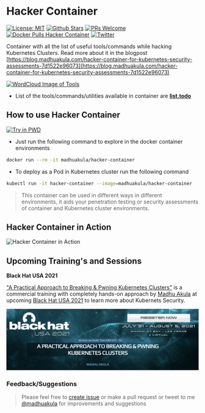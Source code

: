 # Hacker Container

[![License: MIT](https://img.shields.io/badge/License-MIT-blue.svg)](https://github.com/madhuakula/hacker-container/blob/master/LICENSE)
[![Github Stars](https://img.shields.io/github/stars/madhuakula/hacker-container)](https://github.com/madhuakula/hacker-container/stargazers)
[![PRs Welcome](https://img.shields.io/badge/PRs-welcome-brightgreen.svg)](https://github.com/madhuakula/hacker-container/pulls)
[![Docker Pulls Hacker Container](https://img.shields.io/docker/pulls/madhuakula/hacker-container?logo=docker)](https://hub.docker.com/r/madhuakula/hacker-container)
[![Twitter](https://img.shields.io/twitter/url?url=https://github.com/madhuakula/hacker-container)](https://twitter.com/intent/tweet/?text=Container%20with%20all%20the%20list%20of%20useful%20tools%20and%20commands%20while%20hacking%20Kubernetes%20Clusters%20created%20by%20%40madhuakula&url=https://github.com/madhuakula/hacker-container)

Container with all the list of useful tools/commands while hacking Kubernetes Clusters. Read more about it in the blogpost [https://blog.madhuakula.com/hacker-container-for-kubernetes-security-assessments-7d1522e96073](https://blog.madhuakula.com/hacker-container-for-kubernetes-security-assessments-7d1522e96073)

[![WordCloud Image of Tools](hacker-container.png)](https://blog.madhuakula.com/hacker-container-for-kubernetes-security-assessments-7d1522e96073)

* List of the tools/commands/utilities available in container are **[list.todo](list.todo)**

## How to use Hacker Container

[![Try in PWD](https://github.com/play-with-docker/stacks/raw/cff22438cb4195ace27f9b15784bbb497047afa7/assets/images/button.png)](https://labs.play-with-docker.com/?stack=https://raw.githubusercontent.com/madhuakula/hacker-container/master/docker-stack.yml)

* Just run the following command to explore in the docker container environments

```bash
docker run --rm -it madhuakula/hacker-container
```

* To deploy as a Pod in Kubernetes cluster run the following command

```bash
kubectl run -it hacker-container --image=madhuakula/hacker-container
```

> This container can be used in different ways in different environments, it aids your penetration testing or security assessments of container and Kubernetes cluster environments.

## Hacker Container in Action

![Hacker Container in Action](hacker-container-in-action.png)

## Upcoming Training's and Sessions

**Black Hat USA 2021**

["A Practical Approach to Breaking & Pwning Kubernetes Clusters"](https://rebrand.ly/bhusa21) is a commercial training with completely hands-on approach by [Madhu Akula](https://madhuakula.com) at upcoming [Black Hat USA 2021](https://rebrand.ly/bhusa21) to learn more about Kubernets Security.

[![Black Hat USA 2021 Training](./images/madhuakula-blackhat-usa-2021-kubernetes-security.png)](https://rebrand.ly/bhusa21)

### Feedback/Suggestions

> Please feel free to [create issue](https://github.com/madhuakula/hacker-container/issues/new) or make a pull request or tweet to me [@madhuakula](https://twitter.com/madhuakula) for improvements and suggestions
